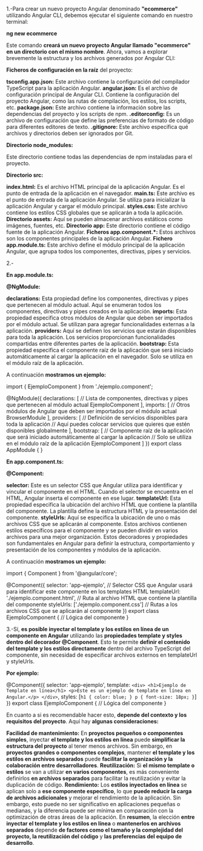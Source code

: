 1.-Para crear un nuevo proyecto Angular denominado **"ecommerce"** utilizando Angular CLI, debemos ejecutar el siguiente comando en nuestro terminal:

**ng new ecommerce**

Este comando **creará un nuevo proyecto Angular llamado "ecommerce" en un directorio con el mismo nombre**. Ahora, vamos a explorar brevemente la estructura y los archivos generados por Angular CLI:

**Ficheros de configuración en la raíz** del proyecto:

**tsconfig.app.json:** Este archivo contiene la configuración del compilador TypeScript para la aplicación Angular.
**angular.json:** Es el archivo de configuración principal de Angular CLI. Contiene la configuración del proyecto Angular, como las rutas de compilación, los estilos, los scripts, etc.
**package.json:** Este archivo contiene la información sobre las dependencias del proyecto y los scripts de npm.
**.editorconfig:** Es un archivo de configuración que define las preferencias de formato de código para diferentes editores de texto.
**.gitignore:** Este archivo especifica qué archivos y directorios deben ser ignorados por Git.

**Directorio node_modules:**

Este directorio contiene todas las dependencias de npm instaladas para el proyecto.

**Directorio src:**

**index.html:** Es el archivo HTML principal de la aplicación Angular. Es el punto de entrada de la aplicación en el navegador.
**main.ts:** Este archivo es el punto de entrada de la aplicación Angular. Se utiliza para inicializar la aplicación Angular y cargar el módulo principal.
**styles.css:** Este archivo contiene los estilos CSS globales que se aplicarán a toda la aplicación.
**Directorio assets:** Aquí se pueden almacenar archivos estáticos como imágenes, fuentes, etc.
**Directorio app:** Este directorio contiene el código fuente de la aplicación Angular.
**Ficheros app.component.*:** Estos archivos son los componentes principales de la aplicación Angular.
**Fichero app.module.ts:** Este archivo define el módulo principal de la aplicación Angular, que agrupa todos los componentes, directivas, pipes y servicios.

2.-

**En app.module.ts:**

**@NgModule:**

**declarations:** Esta propiedad define los componentes, directivas y pipes que pertenecen al módulo actual. Aquí se enumeran todos los componentes, directivas y pipes creados en la aplicación.
**imports:** Esta propiedad especifica otros módulos de Angular que deben ser importados por el módulo actual. Se utilizan para agregar funcionalidades externas a la aplicación.
**providers:** Aquí se definen los servicios que estarán disponibles para toda la aplicación. Los servicios proporcionan funcionalidades compartidas entre diferentes partes de la aplicación.
**bootstrap:** Esta propiedad especifica el componente raíz de la aplicación que será iniciado automáticamente al cargar la aplicación en el navegador. Solo se utiliza en el módulo raíz de la aplicación.

A continuación **mostramos un ejemplo:**

import { EjemploComponent } from './ejemplo.component';

@NgModule({
  declarations: [
    // Lista de componentes, directivas y pipes que pertenecen al módulo actual
    EjemploComponent
  ],
  imports: [
    // Otros módulos de Angular que deben ser importados por el módulo actual
    BrowserModule
  ],
  providers: [
    // Definición de servicios disponibles para toda la aplicación
    // Aquí puedes colocar servicios que quieres que estén disponibles globalmente
  ],
  bootstrap: [
    // Componente raíz de la aplicación que será iniciado automáticamente al cargar la aplicación
    // Solo se utiliza en el módulo raíz de la aplicación
    EjemploComponent
  ]
})
export class AppModule { }

**En app.component.ts:**

**@Component:**

**selector:** Este es un selector CSS que Angular utiliza para identificar y vincular el componente en el HTML. Cuando el selector se encuentra en el HTML, Angular inserta el componente en ese lugar.
**templateUrl:** Esta propiedad especifica la ubicación del archivo HTML que contiene la plantilla del componente. La plantilla define la estructura HTML y la presentación del componente.
**styleUrls:** Aquí se especifica la ubicación de uno o más archivos CSS que se aplicarán al componente. Estos archivos contienen estilos específicos para el componente y se pueden dividir en varios archivos para una mejor organización.
Estos decoradores y propiedades son fundamentales en Angular para definir la estructura, comportamiento y presentación de los componentes y módulos de la aplicación.

A continuación **mostramos un ejemplo:**

import { Component } from '@angular/core';

@Component({
  selector: 'app-ejemplo', // Selector CSS que Angular usará para identificar este componente en los templates HTML
  templateUrl: './ejemplo.component.html', // Ruta al archivo HTML que contiene la plantilla del componente
  styleUrls: ['./ejemplo.component.css'] // Rutas a los archivos CSS que se aplicarán al componente
})
export class EjemploComponent {
  // Lógica del componente 
}

3.-Sí, **es posible inyectar el template y los estilos en línea de un componente en Angular** utilizando las **propiedades template y styles dentro del decorador @Component**. Esto te permite **definir el contenido del template y los estilos directamente** dentro del archivo TypeScript del componente, sin necesidad de especificar archivos externos en templateUrl y styleUrls.

**Por ejemplo:**

@Component({
  selector: 'app-ejemplo',
  template: `
    <div>
      <h1>Ejemplo de Template en línea</h1>
      <p>Este es un ejemplo de template en línea en Angular.</p>
    </div>
  `,
  styles: [`
    h1 {
      color: blue;
    }
    p {
      font-size: 18px;
    }
  `]
})
export class EjemploComponent {
  // Lógica del componente 
}

En cuanto a si es recomendable hacer esto, **depende del contexto y los requisitos del proyecto**. Aquí hay **algunas consideraciones:**

**Facilidad de mantenimiento:** En **proyectos pequeños o componentes simples**, inyectar **el template y los estilos en línea** puede **simplificar la estructura del proyecto** al tener menos archivos. Sin embargo, en **proyectos grandes o componentes complejos**, mantener **el template y los estilos en archivos separados** puede **facilitar la organización y la colaboración entre desarrolladores**.
**Reutilización:** Si **el mismo template o estilos** se van a utilizar **en varios componentes**, es más conveniente definirlos **en archivos separados** para facilitar la reutilización y evitar la duplicación de código.
**Rendimiento:** Los **estilos inyectados en línea** se aplican solo a **ese componente específico**, lo que **puede reducir la carga de archivos adicionales** y mejorar el rendimiento de la aplicación. Sin embargo, esto puede no ser significativo en aplicaciones pequeñas o medianas, y la diferencia puede ser mínima en comparación con la optimización de otras áreas de la aplicación.
En **resumen**, la elección **entre inyectar el template y los estilos en línea** o **mantenerlos en archivos separados** depende **de factores como el tamaño y la complejidad del proyecto, la reutilización del código** y **las preferencias del equipo de desarrollo**.